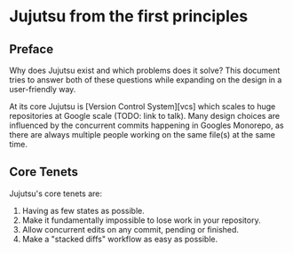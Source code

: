 # Jujutsu from the first principles

## Preface

Why does Jujutsu exist and which problems does it solve? This document tries to
answer both of these questions while expanding on the design in a user-friendly
way. 

At its core Jujutsu is [Version Control System][vcs] which scales to huge 
repositories at Google scale (TODO: link to talk). Many design choices are 
influenced by the concurrent commits happening in Googles Monorepo, as there 
are always multiple people working on the same file(s) at the same time.

## Core Tenets

Jujutsu's core tenets are:

 1. Having as few states as possible.
 1. Make it fundamentally impossible to lose work in your repository.
 1. Allow concurrent edits on any commit, pending or finished.
 1. Make a "stacked diffs" workflow as easy as possible.


